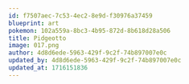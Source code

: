 ```yaml
---
id: f7507aec-7c53-4ec2-8e9d-f30976a37459
blueprint: art
pokemon: 102a559a-8bc3-4b95-872d-8b618d28a506
title: Pidgeotto
image: 017.png
author: 4d8d6ede-5963-429f-9c2f-74b897007e0c
updated_by: 4d8d6ede-5963-429f-9c2f-74b897007e0c
updated_at: 1716151836
---
```

